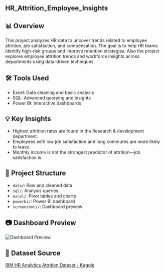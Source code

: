 ## HR_Attrition_Employee_Insights

## 📊 Overview
This project analyzes HR data to uncover trends related to employee attrition, job satisfaction, and compensation. The goal is to help HR teams identify high-risk groups and improve retention strategies.
Also the project explores employee attrition trends and workforce insights across departments using data-driven techniques 

## 🛠 Tools Used
- Excel: Data cleaning and basic analysis
- SQL: Advanced querying and insights
- Power BI: Interactive dashboards

## 💡 Key Insights
- Highest attrition rates are found in the Research & development department.
- Employees with low job satisfaction and long commutes are more likely to leave.
- Monthly income is not the strongest predictor of attrition—job satisfaction is.

## 📁 Project Structure
- `data/`: Raw and cleaned data
- `sql/`: Analysis queries
- `excel/`: Pivot tables and charts
- `powerbi/`: Power BI dashboard
- `screenshots/`: Dashboard preview 

## 📷 Dashboard Preview
![Dashboard Preview](screenshots/dashboard_preview.png)

## 🔗 Dataset Source
[IBM HR Analytics Attrition Dataset - Kaggle](https://www.kaggle.com/datasets/pavansubhasht/ibm-hr-analytics-attrition-datase)
